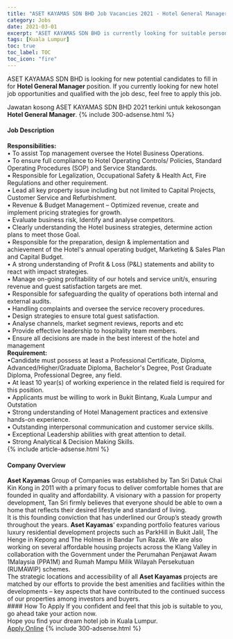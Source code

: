 ```yaml
---
title: "ASET KAYAMAS SDN BHD Job Vacancies 2021 - Hotel General Manager" 
category: Jobs 
date: 2021-03-01 
excerpt: "ASET KAYAMAS SDN BHD is currently looking for suitable person to fill in the Hotel General Manager which positioned at Kuala Lumpur" 
tags: [Kuala Lumpur] 
toc: true 
toc_label: TOC 
toc_icon: "fire" 
--- 
```


<p>ASET KAYAMAS SDN BHD is looking for new potential candidates to fill in for <b>Hotel General Manager</b> position. If you currently looking for new hotel job opportunities and qualified with the job desc, feel free to apply this job.
</p>Jawatan kosong ASET KAYAMAS SDN BHD 2021 terkini untuk kekosongan <b>Hotel General Manager</b>. 
{% include 300-adsense.html %} 
<div><div><h4>Job Description</h4></div><div><div><span><div><div><div><strong>Responsibilities:</strong></div><div>&#8226; To assist Top management oversee the Hotel Business Operations.<br>&#8226; To ensure full compliance to Hotel Operating Controls/ Policies, Standard Operating Procedures (SOP) and Service Standards.<br>&#8226; Responsible for Legalization, Occupational Safety &amp; Health Act, Fire Regulations and other requirement.<br>&#8226; Lead all key property issue including but not limited to Capital Projects, Customer Service and Refurbishment.<br>&#8226; Revenue &amp; Budget Management &#8211; Optimized revenue, create and implement pricing strategies for growth.<br>&#8226; Evaluate business risk, Identify and analyse competitors.<br>&#8226; Clearly understanding the Hotel business strategies, determine action plans to meet those Goal.<br>&#8226; Responsible for the preparation, design &amp; implementation and achievement of the Hotel's annual operating budget, Marketing &amp; Sales Plan and Capital Budget.<br>&#8226; A strong understanding of Profit &amp; Loss (P&amp;L) statements and ability to react with impact strategies.<br>&#8226; Manage on-going profitability of our hotels and service unit/s, ensuring revenue and guest satisfaction targets are met.<br>&#8226; Responsible for safeguarding the quality of operations both internal and external audits.<br>&#8226; Handling complaints and oversee the service recovery procedures.<br>&#8226; Design strategies to ensure total guest satisfaction.<br>&#8226; Analyse channels, market segment reviews, reports and etc<br>&#8226; Provide effective leadership to hospitality team members.<br>&#8226; Ensure all decisions are made in the best interest of the hotel and management</div></div><div><strong>Requirement:</strong></div><div>&#8226;Candidate must possess at least a Professional Certificate, Diploma, Advanced/Higher/Graduate Diploma, Bachelor's Degree, Post Graduate Diploma, Professional Degree, any field.<br>&#8226; At least 10 year(s) of working experience in the related field is required for this position.<br>&#8226; Applicants must be willing to work in Bukit Bintang, Kuala Lumpur and Outstation<br>&#8226; Strong understanding of Hotel Management practices and extensive hands-on experience.<br>&#8226; Outstanding interpersonal communication and customer service skills.<br>&#8226; Exceptional Leadership abilities with great attention to detail.<br>&#8226; Strong Analytical &amp; Decision Making Skills.</div></div></span></div></div></div> 
{% include article-adsense.html %} 
<div><div><h4>Company Overview</h4></div><div><div><span><div><div>
<div>
<div>
<strong>Aset Kayamas</strong>&#160;Group of Companies was established by Tan Sri Datuk Chai Kin Kong in 2011 with a primary focus to deliver comfortable homes that are founded in quality and affordability. A visionary with a passion for property development, Tan Sri firmly believes that everyone should be able to own a home that reflects their desired lifestyle and standard of living.</div>
<div>
			It is this founding conviction that has underlined our Group&#8217;s steady growth throughout the years.&#160;<strong>Aset Kayamas</strong>&#8216; expanding portfolio features various luxury residential development projects such as ParkHill in Bukit Jalil, The Henge in Kepong and The Holmes in Bandar Tun Razak. We are also working on several affordable housing projects across the Klang Valley in collaboration with the Government under the Perumahan Penjawat Awam 1Malaysia (PPA1M) and Rumah Mampu Milik Wilayah Persekutuan (RUMAWIP) schemes.</div>
<div>
			The strategic locations and accessibility of all&#160;<strong>Aset Kayamas</strong>&#160;projects are matched by our efforts to provide the best amenities and facilities within the developments &#8211; key aspects that have contributed to the continued success of our properties among investors and buyers.</div>
</div>
</div></div></span></div></div></div> 
#### How To Apply 
If you confident and feel that this job is suitable to you, go ahead take your action now. <br/> 
Hope you find your dream hotel job in Kuala Lumpur. <br/> 
<a href="https://www.jobstreet.com.my/en/job/hotel-general-manager-4494253?jobId=jobstreet-my-job-4494253" class="btn btn--info" target="_blank" rel="nofollow noopenner">Apply Online</a> 
{% include 300-adsense.html %} 